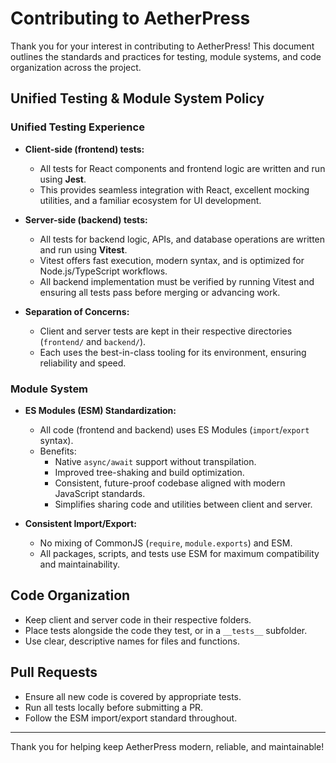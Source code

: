 # Contributing to AetherPress

Thank you for your interest in contributing to AetherPress! This document outlines the standards and practices for testing, module systems, and code organization across the project.

## Unified Testing & Module System Policy

### Unified Testing Experience

- **Client-side (frontend) tests:**

  - All tests for React components and frontend logic are written and run using **Jest**.
  - This provides seamless integration with React, excellent mocking utilities, and a familiar ecosystem for UI development.

- **Server-side (backend) tests:**

  - All tests for backend logic, APIs, and database operations are written and run using **Vitest**.
  - Vitest offers fast execution, modern syntax, and is optimized for Node.js/TypeScript workflows.
  - All backend implementation must be verified by running Vitest and ensuring all tests pass before merging or advancing work.

- **Separation of Concerns:**
  - Client and server tests are kept in their respective directories (`frontend/` and `backend/`).
  - Each uses the best-in-class tooling for its environment, ensuring reliability and speed.

### Module System

- **ES Modules (ESM) Standardization:**

  - All code (frontend and backend) uses ES Modules (`import`/`export` syntax).
  - Benefits:
    - Native `async/await` support without transpilation.
    - Improved tree-shaking and build optimization.
    - Consistent, future-proof codebase aligned with modern JavaScript standards.
    - Simplifies sharing code and utilities between client and server.

- **Consistent Import/Export:**
  - No mixing of CommonJS (`require`, `module.exports`) and ESM.
  - All packages, scripts, and tests use ESM for maximum compatibility and maintainability.

## Code Organization

- Keep client and server code in their respective folders.
- Place tests alongside the code they test, or in a `__tests__` subfolder.
- Use clear, descriptive names for files and functions.

## Pull Requests

- Ensure all new code is covered by appropriate tests.
- Run all tests locally before submitting a PR.
- Follow the ESM import/export standard throughout.

---

Thank you for helping keep AetherPress modern, reliable, and maintainable!
